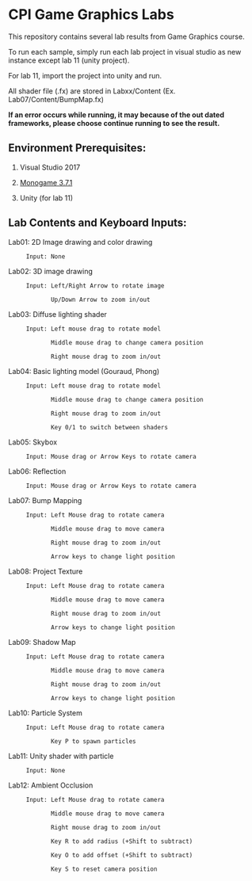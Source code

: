 # CPI Game Graphics Labs
 
This repository contains several lab results from Game Graphics course.

To run each sample, simply run each lab project in visual studio as new instance except lab 11 (unity project).

For lab 11, import the project into unity and run.

All shader file (.fx) are stored in Labxx/Content (Ex. Lab07/Content/BumpMap.fx)

**If an error occurs while running, it may because of the out dated frameworks, please choose continue running to see the result.**

## Environment Prerequisites:

  1. Visual Studio 2017

  2. [Monogame 3.7.1](https://www.monogame.net/)
 
  3. Unity (for lab 11)

## Lab Contents and Keyboard Inputs:

  Lab01: 2D Image drawing and color drawing
  
         Input: None
         
  Lab02: 3D image drawing
  
         Input: Left/Right Arrow to rotate image
         
                Up/Down Arrow to zoom in/out
                
  Lab03: Diffuse lighting shader
  
         Input: Left mouse drag to rotate model
         
                Middle mouse drag to change camera position
                
                Right mouse drag to zoom in/out
                
  Lab04: Basic lighting model (Gouraud, Phong)
  
         Input: Left mouse drag to rotate model
         
                Middle mouse drag to change camera position
                
                Right mouse drag to zoom in/out
                
                Key 0/1 to switch between shaders
  
  Lab05: Skybox
  
         Input: Mouse drag or Arrow Keys to rotate camera
         
  Lab06: Reflection
         
         Input: Mouse drag or Arrow Keys to rotate camera
         
  Lab07: Bump Mapping
  
         Input: Left Mouse drag to rotate camera
         
                Middle mouse drag to move camera
                
                Right mouse drag to zoom in/out
                
                Arrow keys to change light position
                
  Lab08: Project Texture
         
         Input: Left Mouse drag to rotate camera
         
                Middle mouse drag to move camera
                
                Right mouse drag to zoom in/out
                
                Arrow keys to change light position
                
  Lab09: Shadow Map
        
         Input: Left Mouse drag to rotate camera
       
                Middle mouse drag to move camera
                
                Right mouse drag to zoom in/out
                
                Arrow keys to change light position
                
  Lab10: Particle System
         
         Input: Left Mouse drag to rotate camera
                
                Key P to spawn particles
                
  Lab11: Unity shader with particle
    
         Input: None
           
  Lab12: Ambient Occlusion
    
         Input: Left Mouse drag to rotate camera
       
                Middle mouse drag to move camera
                
                Right mouse drag to zoom in/out
                
                Key R to add radius (+Shift to subtract)
                
                Key O to add offset (+Shift to subtract)
                
                Key S to reset camera position
